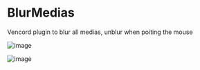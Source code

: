 # BlurMedias
Vencord plugin to blur all medias, unblur when poiting the mouse

![image](https://github.com/user-attachments/assets/e7ac56c8-df54-42db-80f1-7445d3955bd3)

![image](https://github.com/user-attachments/assets/6e907d66-8570-4629-872d-0ae68e00298c)
